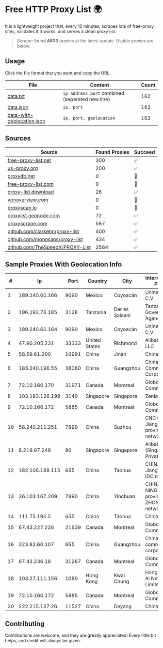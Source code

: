 
# Free HTTP Proxy List 🌍

It is a lightweight project that, every 10 minutes, scrapes lots of free-proxy sites, validates if it works, and serves a clean proxy list.


> Scraper found **4603** proxies at the latest update. Usable proxies are below.

## Usage

Click the file format that you want and copy the URL.


|File|Content|Count|
|----|-------|-----|
|[data.txt](https://raw.githubusercontent.com/themiralay/Proxy-List-World/master/data.txt)|`ip_address:port` combined (seperated new line)|162|
|[data.json](https://raw.githubusercontent.com/themiralay/Proxy-List-World/master/data.json)|`ip, port`|162|
|[data-with-geolocation.json](https://raw.githubusercontent.com/themiralay/Proxy-List-World/master/data-with-geolocation.json)|`ip, port, geolocation`|162|

## Sources

|Source|Found Proxies|Succeed|
|------|-------------|-------|
|[free-proxy-list.net](https://free-proxy-list.net)|300|✅|
|[us-proxy.org](https://www.us-proxy.org)|200|✅|
|[proxydb.net](http://proxydb.net)|0|🚫|
|[free-proxy-list.com](https://free-proxy-list.com/?page=&port=&type%5B%5D=http&type%5B%5D=https&up_time=0&search=Search)|0|🚫|
|[proxy-list.download](https://www.proxy-list.download/HTTP)|26|✅|
|[vpnoverview.com](https://vpnoverview.com/privacy/anonymous-browsing/free-proxy-servers)|0|🚫|
|[proxyscan.io](https://www.proxyscan.io)|0|🚫|
|[proxylist.geonode.com](https://proxylist.geonode.com/api/proxy-list?limit=300&page=1&sort_by=lastChecked&sort_type=desc&protocols=http,https)|72|✅|
|[proxyscrape.com](https://api.proxyscrape.com/v2/?request=displayproxies&protocol=http&timeout=10000&country=all&ssl=all&anonymity=all)|587|✅|
|[github.com/clarketm/proxy-list](https://raw.githubusercontent.com/clarketm/proxy-list/master/proxy-list-raw.txt)|400|✅|
|[github.com/monosans/proxy-list](https://raw.githubusercontent.com/monosans/proxy-list/main/proxies/http.txt)|434|✅|
|[github.com/TheSpeedX/PROXY-List](https://raw.githubusercontent.com/TheSpeedX/PROXY-List/master/http.txt)|2584|✅|


## Sample Proxies With Geolocation Info

|#|Ip|Port|Country|City|Internet Service Provider|
|-|--|----|-------|----|-------------------------|
|1|189.240.60.166|9090|Mexico|Coyoacán|Uninet S.A. de C.V.|
|2|196.192.76.185|3128|Tanzania|Dar es Salaam|Tanzania e-Government Agency|
|3|189.240.60.164|9090|Mexico|Coyoacán|Uninet S.A. de C.V.|
|4|47.90.205.231|33333|United States|Richmond|Alibaba.com LLC|
|5|58.59.61.200|10991|China|Jinan|Chinanet|
|6|183.240.196.55|38080|China|Guangzhou|China Mobile Communications Corporation|
|7|72.10.160.170|31971|Canada|Montreal|GloboTech Communications|
|8|103.193.126.199|3140|Singapore|Singapore|Zenlayer Inc|
|9|72.10.160.172|5885|Canada|Montreal|GloboTech Communications|
|10|58.240.211.251|7890|China|Suzhou|CNC Group Jiangsu province network|
|11|8.219.97.248|80|Singapore|Singapore|Alibaba Cloud (Singapore) Private Limited|
|12|182.106.189.115|655|China|Taohua|CHINANET Jiangx province IDC network|
|13|36.103.167.209|7890|China|Yinchuan|CHINANET NINGXIA province ZHONGWEI IDC network|
|14|111.75.190.5|655|China|Taohua|Chinanet|
|15|67.43.227.228|21639|Canada|Montreal|GloboTech Communications|
|16|223.82.60.107|655|China|Guangzhou|China Mobile communications corporation|
|17|67.43.236.18|31267|Canada|Montreal|GloboTech Communications|
|18|103.27.111.156|1080|Hong Kong|Kwai Chung|Hong Kong San Ai Net Int'l Limited|
|19|72.10.160.172|5885|Canada|Montreal|GloboTech Communications|
|20|222.215.137.26|11527|China|Deyang|Chinanet|



## Contributing

Contributions are welcome, and they are greatly appreciated! Every
little bit helps, and credit will always be given.

